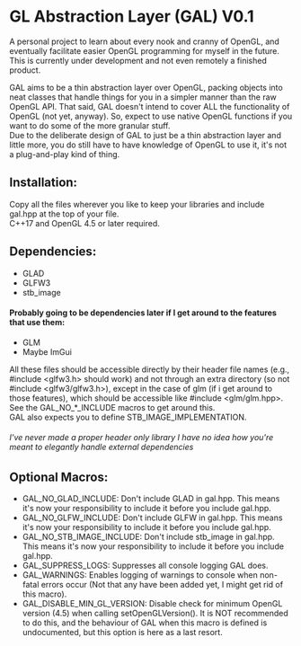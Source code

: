 # GL Abstraction Layer (GAL) V0.1

A personal project to learn about every nook and cranny of OpenGL, and eventually facilitate easier OpenGL programming for myself in the future.
This is currently under development and not even remotely a finished product.

GAL aims to be a thin abstraction layer over OpenGL, packing objects into neat classes that handle things for you in a simpler manner than the raw OpenGL API.
That said, GAL doesn't intend to cover ALL the functionality of OpenGL (not yet, anyway). So, expect to use native OpenGL functions if you want to do some of the more granular stuff. \
Due to the deliberate design of GAL to just be a thin abstraction layer and little more, you do still have to have knowledge of OpenGL to use it, it's not a plug-and-play kind of thing.

## Installation:
Copy all the files wherever you like to keep your libraries and include gal.hpp at the top of your file. \
C++17 and OpenGL 4.5 or later required.
## Dependencies:
- GLAD
- GLFW3
- stb_image
#### Probably going to be dependencies later if I get around to the features that use them:
- GLM
- Maybe ImGui

All these files should be accessible directly by their header file names (e.g., #include <glfw3.h> should work) and not through an extra directory (so not #include <glfw3/glfw3.h>), except in the case of glm (if i get around to those features), which should be accessible like #include <glm/glm.hpp>. See the GAL_NO_*_INCLUDE macros to get around this. \
GAL also expects you to define STB_IMAGE_IMPLEMENTATION.

###### I've never made a proper header only library I have no idea how you're meant to elegantly handle external dependencies

## Optional Macros:
- GAL_NO_GLAD_INCLUDE: Don't include GLAD in gal.hpp. This means it's now your responsibility to include it before you include gal.hpp.
- GAL_NO_GLFW_INCLUDE: Don't include GLFW in gal.hpp. This means it's now your responsibility to include it before you include gal.hpp.
- GAL_NO_STB_IMAGE_INCLUDE: Don't include stb_image in gal.hpp. This means it's now your responsibility to include it before you include gal.hpp.
- GAL_SUPPRESS_LOGS: Suppresses all console logging GAL does.
- GAL_WARNINGS: Enables logging of warnings to console when non-fatal errors occur (Not that any have been added yet, I might get rid of this macro).
- GAL_DISABLE_MIN_GL_VERSION: Disable check for minimum OpenGL version (4.5) when calling setOpenGLVersion(). It is NOT recommended to do this, and the behaviour of GAL when this macro is defined is undocumented, but this option is here as a last resort.
